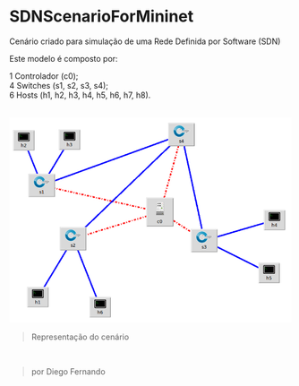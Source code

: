 # SDNScenarioForMininet

Cenário criado para simulação de uma Rede Definida por Software (SDN)

Este modelo é composto por:

1 Controlador (c0);<br>
4 Switches (s1, s2, s3, s4);<br>
6 Hosts (h1, h2, h3, h4, h5, h6, h7, h8).<br><br>

![Cenário](imagescenario.png)
> Representação do cenário

<br>

> por Diego Fernando